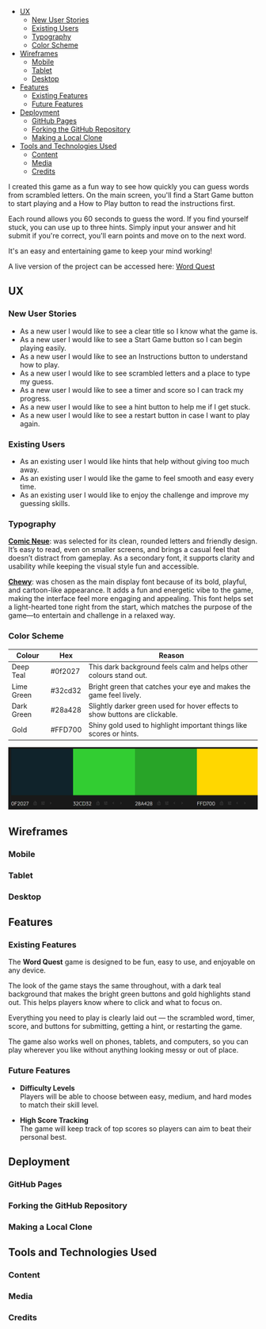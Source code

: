 - [UX](#ux)
  - [New User Stories](#new-user-stories)
  - [Existing Users](#existing-users)
  - [Typography](#typography)
  - [Color Scheme](#color-scheme)
- [Wireframes](#wireframes)
  - [Mobile](#mobile)
  - [Tablet](#tablet)
  - [Desktop](#desktop)
- [Features](#features)
  - [Existing Features](#existing-features)
  - [Future Features](#future-features)
- [Deployment](#deployment)
  - [GitHub Pages](#github-pages)
  - [Forking the GitHub Repository](#forking-the-github-repository)
  - [Making a Local Clone](#making-a-local-clone)
- [Tools and Technologies Used](#tools-and-technologies-used)
  - [Content](#content)
  - [Media](#media)
  - [Credits](#credits)


I created this game as a fun way to see how quickly you can guess words from scrambled letters.  On the main screen, you'll find a Start Game button to start playing and a How to Play button to read the instructions first.

 Each round allows you 60 seconds to guess the word.  If you find yourself stuck, you can use up to three hints. Simply input your answer and hit submit if you're correct, you'll earn points and move on to the next word.

 It's an easy and entertaining game to keep your mind working!
 
A live version of the project can be accessed here: [Word Quest](kulthoom12.github.io/Word-Quest/)

## UX

### New User Stories

- As a new user I would like to see a clear title so I know what the game is.
- As a new user I would like to see a Start Game button so I can begin playing easily.
- As a new user I would like to see an Instructions button to understand how to play.
- As a new user I would like to see scrambled letters and a place to type my guess.
- As a new user I would like to see a timer and score so I can track my progress.
- As a new user I would like to see a hint button to help me if I get stuck.
- As a new user I would like to see a restart button in case I want to play again.

### Existing Users

- As an existing user I would like hints that help without giving too much away.
- As an existing user I would like the game to feel smooth and easy every time.
- As an existing user I would like to enjoy the challenge and improve my guessing skills.

### Typography 

**[Comic Neue](https://fonts.google.com/specimen/Chewy)**: was selected for its clean, rounded letters and friendly design. It’s easy to read, even on smaller screens, and brings a casual feel that doesn’t distract from gameplay. As a secondary font, it supports clarity and usability while keeping the visual style fun and accessible.

**[Chewy](https://fonts.google.com/specimen/Comic+Neue)**: was chosen as the main display font because of its bold, playful, and cartoon-like appearance. It adds a fun and energetic vibe to the game, making the interface feel more engaging and appealing. This font helps set a light-hearted tone right from the start, which matches the purpose of the game—to entertain and challenge in a relaxed way.

### Color Scheme

| Colour     | Hex     | Reason                                                                      |
| ---------- | ------- | --------------------------------------------------------------------------- |
| Deep Teal  | #0f2027 | This dark background feels calm and helps other colours stand out.          |
| Lime Green | #32cd32 | Bright green that catches your eye and makes the game feel lively.          |
| Dark Green | #28a428 | Slightly darker green used for hover effects to show buttons are clickable. |
| Gold       | #FFD700 | Shiny gold used to highlight important things like scores or hints.         |

<img src="assets/images/color.png">

## Wireframes

### Mobile 
### Tablet
### Desktop 

## Features

### Existing Features

The **Word Quest** game is designed to be fun, easy to use, and enjoyable on any device.

The look of the game stays the same throughout, with a dark teal background that makes the bright green buttons and gold highlights stand out. This helps players know where to click and what to focus on.

Everything you need to play is clearly laid out — the scrambled word, timer, score, and buttons for submitting, getting a hint, or restarting the game.

The game also works well on phones, tablets, and computers, so you can play wherever you like without anything looking messy or out of place.

### Future Features

- **Difficulty Levels**  
  Players will be able to choose between easy, medium, and hard modes to match their skill level.

- **High Score Tracking**  
  The game will keep track of top scores so players can aim to beat their personal best.

## Deployment

### GitHub Pages
### Forking the GitHub Repository
### Making a Local Clone

## Tools and Technologies Used

### Content
### Media
### Credits


